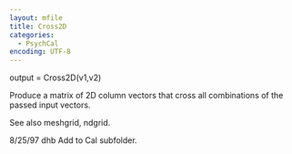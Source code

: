 ```yaml
---
layout: mfile
title: Cross2D
categories:
  - PsychCal
encoding: UTF-8
---
```


output = Cross2D(v1,v2)

Produce a matrix of 2D column vectors that cross all
combinations of the passed input vectors.

See also meshgrid, ndgrid.

8/25/97   dhb  Add to Cal subfolder.